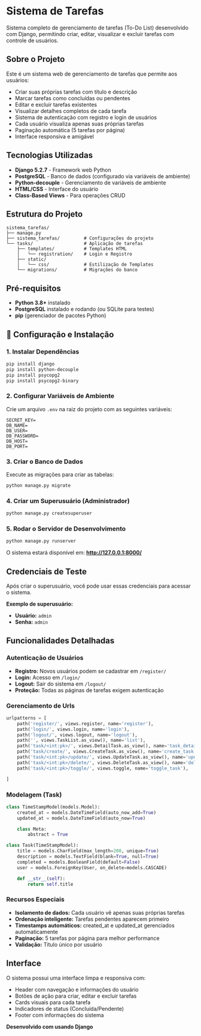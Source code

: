 # Sistema de Tarefas 

Sistema completo de gerenciamento de tarefas (To-Do List) desenvolvido com Django, permitindo criar, editar, visualizar e excluir tarefas com controle de usuários.

##  Sobre o Projeto

Este é um sistema web de gerenciamento de tarefas que permite aos usuários:
- Criar suas próprias tarefas com título e descrição
- Marcar tarefas como concluídas ou pendentes
- Editar e excluir tarefas existentes
- Visualizar detalhes completos de cada tarefa
- Sistema de autenticação com registro e login de usuários
- Cada usuário visualiza apenas suas próprias tarefas
- Paginação automática (5 tarefas por página)
- Interface responsiva e amigável

##  Tecnologias Utilizadas

- **Django 5.2.7** - Framework web Python
- **PostgreSQL** - Banco de dados (configurado via variáveis de ambiente)
- **Python-decouple** - Gerenciamento de variáveis de ambiente
- **HTML/CSS** - Interface do usuário
- **Class-Based Views** - Para operações CRUD

##  Estrutura do Projeto

```
sistema_tarefas/
├── manage.py
├── sistema_tarefas/         # Configurações do projeto
└── tasks/                   # Aplicação de tarefas
    ├── templates/           # Templates HTML
    │   └── registration/    # Login e Registro
    ├── static/
    │   └── css/             # Estilização de Templates
    └── migrations/          # Migrações do banco
```

##  Pré-requisitos

- **Python 3.8+** instalado
- **PostgreSQL** instalado e rodando (ou SQLite para testes)
- **pip** (gerenciador de pacotes Python)

## 🔧 Configuração e Instalação

### 1. Instalar Dependências

```bash
pip install django
pip install python-decouple
pip install psycopg2
pip install psycopg2-binary
```

### 2. Configurar Variáveis de Ambiente

Crie um arquivo `.env` na raiz do projeto com as seguintes variáveis:

```env
SECRET_KEY=
DB_NAME=
DB_USER=
DB_PASSWORD=
DB_HOST=
DB_PORT=
```

### 3. Criar o Banco de Dados

Execute as migrações para criar as tabelas:

```bash
python manage.py migrate
```

### 4. Criar um Superusuário (Administrador)

```bash
python manage.py createsuperuser
```

### 5. Rodar o Servidor de Desenvolvimento

```bash
python manage.py runserver
```

O sistema estará disponível em: **http://127.0.0.1:8000/**

##  Credenciais de Teste

Após criar o superusuário, você pode usar essas credenciais para acessar o sistema.

**Exemplo de superusuário:**
- **Usuário:** `admin`
- **Senha:** `admin`

##  Funcionalidades Detalhadas

### Autenticação de Usuários
- **Registro:** Novos usuários podem se cadastrar em `/register/`
- **Login:** Acesso em `/login/`
- **Logout:** Sair do sistema em `/logout/`
- **Proteção:** Todas as páginas de tarefas exigem autenticação

### Gerenciamento de Urls

```python
urlpatterns = [
    path('register/', views.register, name='register'),
    path('login/', views.login, name='login'),
    path('logout/', views.logout, name='logout'),
    path('', views.TaskList.as_view(), name='list'),
    path('task/<int:pk>/', views.DetailTask.as_view(), name='task_detail'),
    path('task/create/', views.CreateTask.as_view(), name='create_task'),
    path('task/<int:pk>/update/', views.UpdateTask.as_view(), name='update_task'),
    path('task/<int:pk>/delete/', views.DeleteTask.as_view(), name='delete_task'),
    path('task/<int:pk>/toggle/', views.toggle, name='toggle_task'),

]
```

### Modelagem (Task)

```python
class TimeStampModel(models.Model):
    created_at = models.DateTimeField(auto_now_add=True)
    updated_at = models.DateTimeField(auto_now=True)

    class Meta:
        abstract = True

class Task(TimeStampModel):
    title = models.CharField(max_length=200, unique=True)
    description = models.TextField(blank=True, null=True)
    completed = models.BooleanField(default=False)
    user = models.ForeignKey(User, on_delete=models.CASCADE)

    def __str__(self):
        return self.title
```

### Recursos Especiais
- **Isolamento de dados:** Cada usuário vê apenas suas próprias tarefas
- **Ordenação inteligente:** Tarefas pendentes aparecem primeiro
- **Timestamps automáticos:** created_at e updated_at gerenciados automaticamente
- **Paginação:** 5 tarefas por página para melhor performance
- **Validação:** Título único por usuário

##  Interface

O sistema possui uma interface limpa e responsiva com:
- Header com navegação e informações do usuário
- Botões de ação para criar, editar e excluir tarefas
- Cards visuais para cada tarefa
- Indicadores de status (Concluída/Pendente)
- Footer com informações do sistema


**Desenvolvido com usando Django**
